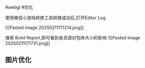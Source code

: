#webgl  #优化

使用微信小游戏转换工具转换成功后,打开Editor Log

![[Pasted image 20250211171214.png]]

搜索 Build Report,即可看到各资源对包体大小的影响
![[Pasted image 20250211171731.png]]

## 图片优化